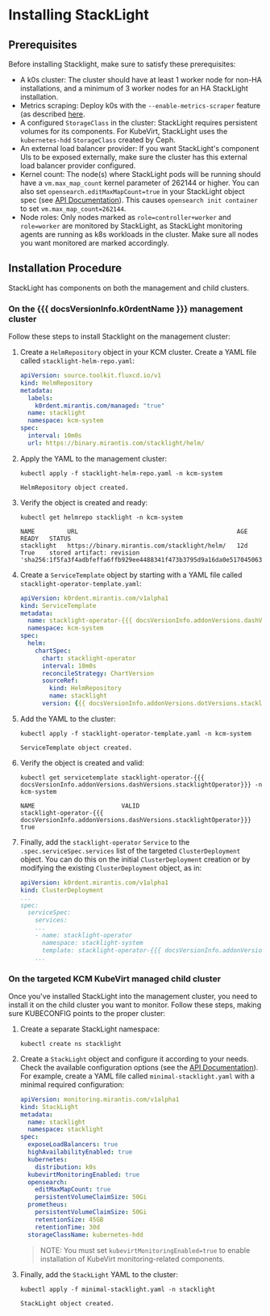 # Installing StackLight

## Prerequisites

Before installing Stacklight, make sure to satisfy these prerequisites:

*   A k0s cluster: The cluster should have at least 1 worker node for non-HA installations, and a minimum of 3 worker nodes for an HA StackLight installation. 
*   Metrics scraping: Deploy k0s with the `--enable-metrics-scraper` feature (as described [here](https://docs.k0sproject.io/stable/system-monitoring/).
*   A configured `StorageClass` in the cluster: StackLight requires persistent volumes for its components. For KubeVirt, StackLight uses the `kubernetes-hdd` `StorageClass` created by Ceph.
*   An external load balancer provider: If you want StackLight's component UIs to be exposed externally, make sure the cluster has this external load balancer provider configured.
*   Kernel count: The node(s) where StackLight pods will be running should have a `vm.max_map_count` kernel parameter of 262144 or higher. You can also set `opensearch.editMaxMapCount=true` in your StackLight object spec (see [API Documentation](https://docs.google.com/document/d/1YZPEeKGC8u7J_mbSe4vpCphdAMW5N6-10yWYXnV66Rw/edit#heading=h.pplpkjyjv6jh)). This causes `opensearch init container` to set `vm.max_map_count=262144`.
*   Node roles: Only nodes marked as `role=controller+worker` and `role=worker` are monitored by StackLight, as StackLight monitoring agents are running as k8s workloads in the cluster. Make sure all nodes you want monitored are marked accordingly.
  
## Installation Procedure

StackLight has components on both the management and child clusters.

### On the {{{ docsVersionInfo.k0rdentName }}} management cluster

Follow these steps to install Stacklight on the management cluster:

1. Create a `HelmRepository` object in your KCM cluster. Create a YAML file called `stacklight-helm-repo.yaml`:      
  
    ```yaml
    apiVersion: source.toolkit.fluxcd.io/v1
    kind: HelmRepository
    metadata:
      labels:
        k0rdent.mirantis.com/managed: "true"
      name: stacklight
      namespace: kcm-system
    spec:
      interval: 10m0s
      url: https://binary.mirantis.com/stacklight/helm/
    ```

2. Apply the YAML to the management cluster:

    ```shell
    kubectl apply -f stacklight-helm-repo.yaml -n kcm-system
    ```
    ```console
    HelmRepository object created.
    ```

3. Verify the object is created and ready: 

    ```shell   
    kubectl get helmrepo stacklight -n kcm-system
    ```
    ```console
    NAME         URL                                            AGE   READY   STATUS
    stacklight   https://binary.mirantis.com/stacklight/helm/   12d   True    stored artifact: revision 'sha256:1f5fa3f4adbfeffa6ffb929ee4488341f473b3795d9a16da0e5170450631cce4'  
    ```

3.  Create a `ServiceTemplate` object by starting with a YAML file called `stacklight-operator-template.yaml`:
      
    ```yaml
    apiVersion: k0rdent.mirantis.com/v1alpha1
    kind: ServiceTemplate
    metadata:
      name: stacklight-operator-{{{ docsVersionInfo.addonVersions.dashVersions.stacklightOperator}}}
      namespace: kcm-system
    spec:
      helm:
        chartSpec:
          chart: stacklight-operator
          interval: 10m0s
          reconcileStrategy: ChartVersion
          sourceRef:
            kind: HelmRepository
            name: stacklight
          version: {{{ docsVersionInfo.addonVersions.dotVersions.stacklightChart }}}
    ```

4. Add the YAML to the cluster:

    ```shell
    kubectl apply -f stacklight-operator-template.yaml -n kcm-system
    ```
    ```console
    ServiceTemplate object created.
    ```

4. Verify the object is created and valid:
      
    ```shell
    kubectl get servicetemplate stacklight-operator-{{{ docsVersionInfo.addonVersions.dashVersions.stacklightOperator}}} -n kcm-system
    ```
    ```console
    NAME                        VALID
    stacklight-operator-{{{ docsVersionInfo.addonVersions.dashVersions.stacklightOperator}}}   true
    ```
  

5.  Finally, add the `stacklight-operator` `Service` to the `.spec.serviceSpec.services` list of the targeted `ClusterDeployment` object. You can do this on the initial `ClusterDeployment` creation or by modifying the existing `ClusterDeployment` object, as in:  
      
    ```yaml
    apiVersion: k0rdent.mirantis.com/v1alpha1
    kind: ClusterDeployment
    ...
    spec:
      serviceSpec:
        services:
        ...
        - name: stacklight-operator
          namespace: stacklight-system
          template: stacklight-operator-{{{ docsVersionInfo.addonVersions.dashVersions.stacklightOperator}}}
        ...
    ```

### On the targeted KCM KubeVirt managed child cluster

Once you've installed StackLight into the management cluster, you need to install it on the child cluster you want to monitor. Follow these steps, making sure KUBECONFIG points to the proper cluster:

1. Create a separate StackLight namespace:     

    ```shell
    kubectl create ns stacklight
    ```
  
2.  Create a `StackLight` object and configure it according to your needs. Check the available configuration options (see the [API Documentation](./api.md)). For example, create a YAML file called `minimal-stacklight.yaml` with a minimal required configuration:  
      
    ```yaml
    apiVersion: monitoring.mirantis.com/v1alpha1
    kind: StackLight
    metadata:
      name: stacklight
      namespace: stacklight
    spec:
      exposeLoadBalancers: true
      highAvailabilityEnabled: true
      kubernetes:
        distribution: k0s
      kubevirtMonitoringEnabled: true
      opensearch:
        editMaxMapCount: true
        persistentVolumeClaimSize: 50Gi
      prometheus:
        persistentVolumeClaimSize: 50Gi
        retentionSize: 45GB
        retentionTime: 30d
      storageClassName: kubernetes-hdd
    ```

    > NOTE:
    > You must set `kubevirtMonitoringEnabled=true` to enable installation of KubeVirt monitoring-related components.

3. Finally, add the `StackLight` YAML to the cluster:

    ```shell
    kubectl apply -f minimal-stacklight.yaml -n stacklight
    ```
    ```console
    StackLight object created.
    ```